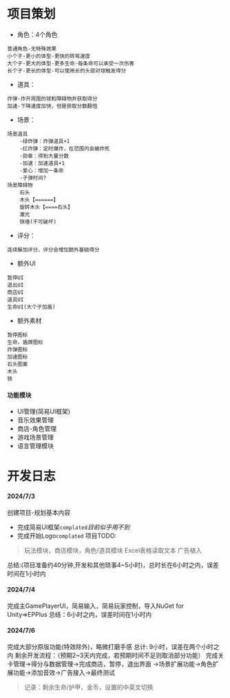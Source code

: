 # 项目策划
+ 角色：4个角色
```
普通角色-无特殊效果
小个子-更小的体型-更快的转弯速度
大个子-更大的体型-更多生命-每条命可以承受一次伤害
长个子-更长的体型-可以使用长的头部对球触发得分
```
+ 道具：
```
炸弹-炸开周围的球和障碍物并获取得分
加速-下降速度加快，但是获取分数翻倍
```
+ 场景：
```
场景道具
	-绿炸弹：炸弹道具+1
	-红炸弹：定时爆炸，在范围内会被炸死
	-勋章：得到大量分数
	-加速：加速道具+1
	-爱心：增加一条命
	-子弹时间?
场景障碍物
	石头
	木头【======】
	旋转木头【====石头】
	激光
	铁墙(不可破坏)
```
+ 评分：
```
连续躲加评分，评分会增加额外基础得分
```
+ 额外UI
```
暂停UI
退出UI
商店UI
道具UI
生命UI(大个子加盾)
```
+ 额外素材
```
暂停图标
生命，盾牌图标
炸弹图标
加速图标
石头图案
木头
铁
```

#### 功能模块
+ UI管理(简易UI框架)
+ 音乐效果管理
+ 商店-角色管理
+ 游戏场景管理
+ 语言管理模块

# 开发日志
#### 2024/7/3
创建项目-规划基本内容
+ 完成简易UI框架`complated`*目前似乎用不到*
+ 完成开始Logo`complated`
项目TODO:
>玩法模块，商店模块，角色/道具模块
>Excel表格读取文本
>广告植入

总结:(项目准备约40分钟,开发和其他琐事4~5小时)，总时长在6小时之内，误差时间在1小时内
#### 2024/7/4
完成主GamePlayerUI，简易输入，简易玩家控制，导入NuGet for Unity=>EPPlus
总结：6小时之内，误差时间在1小时内

#### 2024/7/6
完成大部分原版功能(特效除外)，略微打磨手感
总计: 9小时，误差在两个小时之内
剩余开发流程：（预期2~3天内完成，若预期时间不足则取消部分功能）
完成关卡管理->得分与数据管理->完成商店，暂停，退出界面
->场景扩展功能->角色扩展功能->添加音效->广告接入->最终测试
>记录：剩余生命/护甲，金币，设置的中英文切换